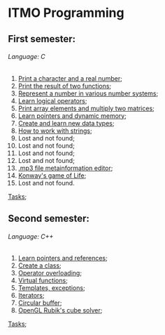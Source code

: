# ITMO Programming
## First semester:
###### Language: C
1. [Print a character and a real number](https://github.com/danyaffff/ITMO-Programming/tree/master/Sem%201%2C%20Lab%201);
2. [Print the result of two functions](https://github.com/danyaffff/ITMO-Programming/tree/master/Sem%201%2C%20Lab%202);
3. [Represent a number in various number systems](https://github.com/danyaffff/ITMO-Programming/tree/master/Sem%201%2C%20Lab%203);
4. [Learn logical operators](https://github.com/danyaffff/ITMO-Programming/tree/master/Sem%201%2C%20Lab%204);
5. [Print array elements and multiply two matrices](https://github.com/danyaffff/ITMO-Programming/tree/master/Sem%201%2C%20Lab%205);
6. [Learn pointers and dynamic memory](https://github.com/danyaffff/ITMO-Programming/tree/master/Sem%201%2C%20Lab%206);
7. [Create and learn new data types](https://github.com/danyaffff/ITMO-Programming/tree/master/Sem%201%2C%20Lab%207);
8. [How to work with strings](https://github.com/danyaffff/ITMO-Programming/tree/master/Sem%201%2C%20Lab%208);
9. Lost and not found;
10. Lost and not found;
11. Lost and not found;
12. Lost and not found;
13. [.mp3 file metainformation editor](https://github.com/danyaffff/ITMO-Programming/tree/master/Sem%201%2C%20Lab%2013);
14. [Konway's game of Life](https://github.com/danyaffff/ITMO-Programming/tree/master/Sem%201%2C%20Lab%2014);
15. Lost and not found.

[Tasks](https://github.com/danyaffff/ITMO-Programming/tree/master/Tasks%201);

## Second semester:
###### Language: C++
1. [Learn pointers and references](https://github.com/danyaffff/ITMO-Programming/tree/master/Sem%202%2C%20Lab%201);
2. [Create a class](https://github.com/danyaffff/ITMO-Programming/tree/master/Sem%202%2C%20Lab%202);
3. [Operator overloading](https://github.com/danyaffff/ITMO-Programming/tree/master/Sem%202%2C%20Lab%203);
4. [Virtual functions](https://github.com/danyaffff/ITMO-Programming/tree/master/Sem%202%2C%20Lab%204);
5. [Templates, exceptions](https://github.com/danyaffff/ITMO-Programming/tree/master/Sem%202%2C%20Lab%205);
6. [Iterators](https://github.com/danyaffff/ITMO-Programming/tree/master/Sem%202%2C%20Lab%206);
7. [Circular buffer](https://github.com/danyaffff/ITMO-Programming/tree/master/Sem%202%2C%20Lab%207);
8. [OpenGL Rubik's cube solver](https://github.com/danyaffff/ITMO-Programming/tree/master/Sem%202%2C%20Lab%208);

[Tasks](https://github.com/danyaffff/ITMO-Programming/tree/master/Tasks%202);
